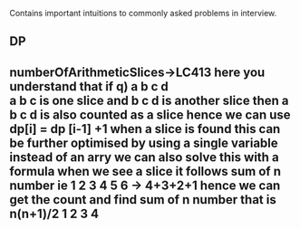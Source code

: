 Contains important intuitions to commonly asked problems in interview.

DP
---
numberOfArithmeticSlices->LC413
here you understand that if
q) a b c d  
a b c is one slice and b c d is another slice then a b c d is also counted as a slice
hence we can use dp[i] = dp [i-1] +1 when a slice is found
this can be further optimised by using a single variable instead of an arry
we can also solve this with a formula
when we see a slice it follows sum of n number ie 
1 2 3 4 5 6  -> 4+3+2+1 hence we can get the count and find sum of n number that is n(n+1)/2 
    1 2 3 4 
---
